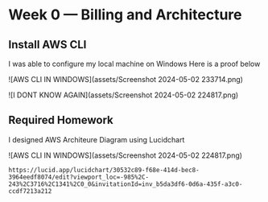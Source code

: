 # Week 0 — Billing and Architecture

## Install AWS CLI
I was able to configure my local machine on Windows
Here is a proof below

![AWS CLI IN WINDOWS](assets/Screenshot 2024-05-02 233714.png)

![I DONT KNOW AGAIN](assets/Screenshot 2024-05-02 224817.png)

## Required Homework


 I designed AWS Architeure Diagram using Lucidchart

![AWS CLI IN WINDOWS](assets/Screenshot 2024-05-02 224817.png)

```
https://lucid.app/lucidchart/30532c89-f68e-414d-bec8-3964eedf8074/edit?viewport_loc=-985%2C-243%2C3716%2C1341%2C0_0&invitationId=inv_b5da3df6-0d6a-435f-a3c0-ccdf7213a212
```
